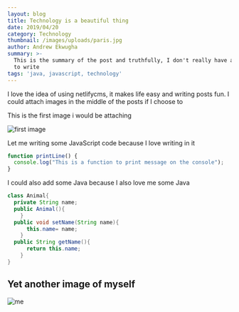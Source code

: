 ```yaml
---
layout: blog
title: Technology is a beautiful thing
date: 2019/04/20
category: Technology
thumbnail: /images/uploads/paris.jpg
author: Andrew Ekwugha
summary: >-
  This is the summary of the post and truthfully, I don't really have anything
  to write
tags: 'java, javascript, technology'
---
```


I love the idea of using netlifycms, it makes life easy and writing posts fun. I could attach images in the middle of the posts if I choose to

This is the first image i would be attaching

![first image](/images/uploads/me3.jpg "This is my photo")

Let me writing some JavaScript code because I love writing in it

```js
function printLine() {
  console.log("This is a function to print message on the console");
}
```

I could also add some Java because I also love me some Java

```java
class Animal{
  private String name;
  public Animal(){
    }
  public void setName(String name){
      this.name= name;
    }
  public String getName(){
      return this.name;
    }
}
```

## Yet another image of myself

![me](/images/uploads/me.jpg "my photo")
